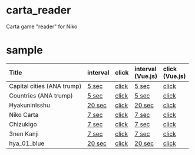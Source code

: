 # carta_reader
Carta game "reader" for Niko


# sample


|Title| interval | click | interval <br>(Vue.js) | click <br>(Vue.js) |
|:---|:---|:---|:---|:---|
|Capital cities (ANA trump) | [5 sec](https://masa-kunikata.github.io/carta_reader/?data=cities&sec=5) | [click](https://masa-kunikata.github.io/carta_reader/?data=cities) | [5 sec](https://masa-kunikata.github.io/carta_reader/vue.html?data=cities&sec=5) | [click](https://masa-kunikata.github.io/carta_reader/vue.html?data=cities) |
|Countries (ANA trump) | [5 sec](https://masa-kunikata.github.io/carta_reader/?data=countries&sec=5) | [click](https://masa-kunikata.github.io/carta_reader/?data=countries) | [5 sec](https://masa-kunikata.github.io/carta_reader/vue.html?data=countries&sec=5) | [click](https://masa-kunikata.github.io/carta_reader/vue.html?data=countries) |
|HyakuninIsshu | [20 sec](https://masa-kunikata.github.io/carta_reader/?data=hyakuninisshu&sec=20) | [click](https://masa-kunikata.github.io/carta_reader/?data=hyakuninisshu) | [20 sec](https://masa-kunikata.github.io/carta_reader/vue.html?data=hyakuninisshu&sec=20) | [click](https://masa-kunikata.github.io/carta_reader/vue.html?data=hyakuninisshu) |
|Niko Carta | [7 sec](https://masa-kunikata.github.io/carta_reader/?data=nikocarta&sec=7) | [click](https://masa-kunikata.github.io/carta_reader/?data=nikocarta) | [7 sec](https://masa-kunikata.github.io/carta_reader/vue.html?data=nikocarta&sec=7) | [click](https://masa-kunikata.github.io/carta_reader/vue.html?data=nikocarta) |
|Chizukigo | [7 sec](https://masa-kunikata.github.io/carta_reader/?data=chizukigo&sec=7) | [click](https://masa-kunikata.github.io/carta_reader/?data=chizukigo) | [7 sec](https://masa-kunikata.github.io/carta_reader/vue.html?data=chizukigo&sec=7) | [click](https://masa-kunikata.github.io/carta_reader/vue.html?data=chizukigo) |
|3nen Kanji | [7 sec](https://masa-kunikata.github.io/carta_reader/?data=3nenkanji&sec=7) | [click](https://masa-kunikata.github.io/carta_reader/?data=3nenkanji) | [7 sec](https://masa-kunikata.github.io/carta_reader/vue.html?data=3nenkanji&sec=7) | [click](https://masa-kunikata.github.io/carta_reader/vue.html?data=3nenkanji) |
|hya_01_blue | [20 sec](https://masa-kunikata.github.io/carta_reader/?data=hya_01_blue&sec=20) | [click](https://masa-kunikata.github.io/carta_reader/?data=hya_01_blue) | [20 sec](https://masa-kunikata.github.io/carta_reader/vue.html?data=hya_01_blue&sec=20) | [click](https://masa-kunikata.github.io/carta_reader/vue.html?data=hya_01_blue) |


